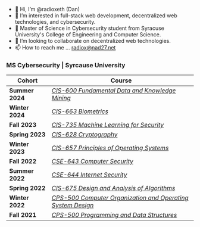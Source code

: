 - 👋 Hi, I’m @radioxeth (Dan)
- 👀 I’m interested in full-stack web development, decentralized web technologies, and cybersecurity.
- 🌱 Master of Science in Cybersecurity student from Syracuse University's College of Engineering and Computer Science.
- 💞️ I’m looking to collaborate on decentralized web technologies.
- 📫 How to reach me ... radiox@nad27.net

<!---
radioxeth/radioxeth is a ✨ special ✨ repository because its `README.md` (this file) appears on your GitHub profile.
You can click the Preview link to take a look at your changes.
--->
### MS Cybersecurity | Syrcause University

|Cohort|Course|
|---|---|
|**Summer 2024**|*[CIS-600 Fundamental Data and Knowledge Mining](https://github.com/radioxeth/cis-600-fundamental-data-and-knowledge-mining?blob/main/README.md#cis-600-fundamental-data-and-knowledge-mining)*|
|**Winter 2024**|*[CIS-663 Biometrics](https://github.com/radioxeth/cis-663-biometrics/blob/main/README.md#cis-663-biometrics)*|
|**Fall 2023**|*[CIS-735 Machine Learning for Security](https://github.com/radioxeth/cis-735-machine-learning-for-security/blob/main/README.md#cis-735-machine-learning-for-security)*|
|**Spring 2023**|*[CIS-628 Cryptography](https://github.com/radioxeth/cis-628-cryptography/blob/main/README.md#cis-628-cryptography)*|
|**Winter 2023**|*[CIS-657 Principles of Operating Systems](https://github.com/radioxeth/cis-657-principles-of-operating-systems/blob/main/README.md#cis-657-principles-of-operating-systems)*|
|**Fall 2022**|[*CSE-643 Computer Security*](https://github.com/radioxeth/cse-643-computer-security/blob/main/README.md#cse-643-computer-security)|
|**Summer 2022**|[*CSE-644 Internet Security*](https://github.com/radioxeth/cse-644-internet-security/blob/main/README.md#cse-644-internet-security)|
|**Spring 2022**|[*CIS-675 Design and Analysis of Algorithms*](https://github.com/radioxeth/cis-675-algorithms)|
|**Winter 2022**|[*CPS-500 Computer Organization and Operating System Design*](https://github.com/radioxeth/cps-500-computer-organization-and-os-design)|
|**Fall 2021**|[*CPS-500 Programming and Data Structures*](https://github.com/radioxeth/cps-500-programming-and-data-structures)|
